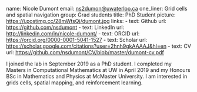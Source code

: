 name: Nicole Dumont
email: ns2dumon@uwaterloo.ca
one_liner: Grid cells and spatial navigation
group: Grad students
title: PhD Student
picture: https://i.postimg.cc/28mWtsQj/dumont.jpg
links:
    - text: Github
      url: https://github.com/nsdumont
    - text: LinkedIn
      url: http://linkedin.com/in/nicole-dumont/
    - text: ORCID
      url: https://orcid.org/0000-0001-5041-1527
    - text: Scholar
      url: https://scholar.google.com/citations?user=2hnh9gkAAAAJ&hl=en
    - text: CV
      url: https://github.com/nsdumont/CV/blob/master/dumont-cv.pdf

I joined the lab in September 2019 as a PhD student. I completed my Masters in Computational Mathematics at UW in April 2019 and my Honours BSc in Mathematics and Physics at McMaster University. I am interested in grids cells, spatial mapping, and reinforcement learning. 
